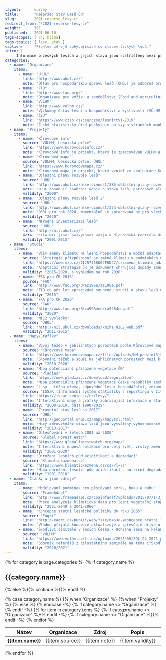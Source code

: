 ```yaml
---
layout:      survey
title:       "Rešerše: Stav Lesů ČR"
slug:        2021-reserse-lesy-cr
redirect_from: "/2021-reserse-lesy-cr"
weight:      301
published:   2021-06-10
tags-scopes: [ cr, klima]
tags-topics: [ lesy, stav ]
caption:     "Přehled zdrojů zabývajících se stavem českých lesů."
intro: |
     Informace o českých lesích a jejich stavu jsou roztříštěny mezi privátní i státní organizace, české i zahraniční zdroje. Tato rešerše poskytuje základní vhled do organizací zabývajících se správou českých lesů a poskytováním informací o nich, dále souhrnné studie a grafiky a také odkazy na projekty zpracovávající interaktivní mapy a data o lesích.
categories:
  - name: "Organizace"
    items:
      - name: "ÚHÚL"
        link: "http://www.uhul.cz/"
        note: "Ústav pro hospodářskou úpravu lesů (ÚHÚL) je odborná organizace pro oblast lesnictví a myslivosti, zřízena Ministerstvem zemědělství. Mezi jeho činnosti patří provádění Národní inventarizace lesů, šetření oblastních plánů rozvoje lesů (OPRL), které následně slouží jako metodický nástroj státní lesnické politiky a mimo jiné následně poskytují odbornou podporu na přípravě Národního akčního plánu adaptace na změnu klimatu (ÚHÚL, 2021)."
      - name: "FAO"
        link: "http://www.fao.org/"
        note: "Organizace pro výživu a zemědělství (Food and agriculture organization, zkráceně FAO) je specializovaná agentura při OSN, jejímž hlavním cílem je zajištění přístupu k jídlu a vodě obyvatelům zejména rozvojových zemí a s tím související péče o krajinu (vč. lesů) a zemědělskou půdu v duchu trvale udržitelného hospodaření."
      - name: "VÚLHM"
        link: "http://www.vulhm.cz/"
        note: "Výzkumný ústav lesního hospodářství a myslivosti (VÚLHM) je zřizován Ministerstvem zemědělství ČR. Hlavní náplní činnosti je řešení vědeckovýzkumných projektů v odvětví lesního hospodářství a myslivosti a účast při zavádění výsledků do praxe."
      - name: "ČSÚ"
        link: "https://www.czso.cz/csu/czso/lesnictvi-2019"
        note: "Český statistický úřad poskytuje na svých stránkách mnoho užitečných dat z oblasti lesnictví - informace o těžbě plánované i nahodilé (členěno dále dle příčiny) podle jednotlivých dřevin, zalesňování, ploše holin i ekonomických výsledcích. (k roku 2019)"
  - name: "Projekty"
    items:
      - name: "Kůrovcové info"
        source: "VÚLHM, Lesnická práce"
        link: "https://www.kurovcoveinfo.cz/"
        note: "Kůrovcové info je projekt, který je zpracováván VÚLHM a Lesnickými pracemi a je zaměřen na monitoring a sdílení informací o průběhu rojení některých druhů lýkožroutů (l. smrkový, l. severský, l. lesklý) a chroustů (ch. obecný, ch. maďalový) v různých nadmořských výškách v různých lokalitách České republiky (Kůrovcové info, 2021). Data jsou sbírána in-situ dobrovolníky, kteří jednotlivé druhy hmyzu chytají do lapačů a pak zaznamenávají do aplikace."
      - name: "Kůrovcová mapa"
        source: "VÚLHM, Lesnická práce, ÚHÚL"
        link: "https://www.kurovcovamapa.cz/"
        note: "Kůrovcová mapa je projekt, který vznikl ze spolupráce Kůrovcového infa a ÚHÚLu a to pomocí analýzy satelitních snímků. Poskytuje přiblížitelnou mapu s vrstvami, kde lze vidět konkrétní postižená místa."
      - name: "Oblastní plány rozvoje lesů"
        source: "ÚHÚL"
        link: "http://www.uhul.cz/nase-cinnost/385-oblastni-plany-rozvoje-lesu/textove-casti/997-platne-dokumeny-oprl"
        note: "OPRL obsahují souhrnné údaje o stavu lesů, potřebách plnění funkcí lesů jako veřejného zájmu a doporučení o způsobech hospodaření v ekosystémovém pojetí a jsou metodickým nástrojem státní lesnické politiky. OPRL jsou vypracovávány pro jednotlivé přírodní lesní oblasti (PLO). Součástí textové části je i dokument klimatické změny a návrhy adaptace na klimatickou změnu v dané PLO. První vlna OPRL doběhla v roce 2000."
        validity: "2000"
      - name: "Oblastní plány rozvoje lesů 2"
        source: "ÚHÚL"
        link: "http://www.uhul.cz/nase-cinnost/373-oblastni-plany-rozvoje-lesu/oprl2/850-kalendar-zakladnich-a-zaverecnych-setreni"
        note: "OPRL pro rok 2020, momentálně je zpracovaná ne pro všechny PLO"
        validity: "2020"
      - name: "Národní inventarizace lesů"
        source: "ÚHÚL"
        link: "http://nil.uhul.cz/"
        note: "Cíle NIL jsou: poskytnout údaje k dlouhodobé kontrole důsledků státní lesnické politiky a dotační politiky státu na stav lesů,  ověření trendu vývoje porostních zásob, přírůstů dřevní hmoty, nárůstu či poklesu těžeb v návaznosti na jejich reálnou únosnou výši, struktura vlastnických vztahů, rozsah a druh škod v lesích, rozsah obnovy lesa, struktura lesních porostů, charakteristika lesních ekosystémů. NIL1 probíhal v období 2001-2004, NIL2 pak 2011-2015."
        validity: "2001-2015"
  - name: "Studie"
    items:
      - name: "Vliv změny klimatu na lesní hospodářství a možná adaptační opatření"
        source: "Strategie přizpůsobení se změně klimatu v podmínkách ČR, Národní akční plán adaptace na změnu klimatu"
        link: "https://www.mzp.cz/C1257458002F0DC7/cz/zmena_klimatu_adaptacni_strategie/$FILE/OEOK-Adaptacni_strategie-20151029.pdf"
        note: "Adaptační strategie ČR je dokument shrnující dopady změny klimatu  a předkládá sjednaná adaptační opatření, jejichž cílem je zmírnění dopadů změny klimatu. V rámci strategie je řešeno i lesní hospodářství, a to hlavně v kontextu sucha a možných extrémních projevů počasí. Sucho snižuje přirozenou obranyschopnost lesních porostů vůči různým škůdcům a silnému větru a zároveň zvyšuje riziko lesních požárů. Zpracovalo MŽP. Infografika už je zpracována zde: https://faktaoklimatu.cz/infografiky/adaptacni-strategie-cr"
        validity: "2015–2020, s výhledem na rok 2030"
      - name: "FRA pro ČR 2015"
        source: "FAO"
        link: "http://www.fao.org/3/az196e/az196e.pdf"
        note: "FAO co pět let zpracovává souhrnou studii o stavu lesů na celé planetě na základě dílčích studií vypracovaných jednotlivýma členskýma zeměma (Forest Resources Assessment, aneb FRA). Za Českou republiku tuto studii zpracovává ÚHÚL."
        validity: "2015"
      - name: "FRA pro ČR 2020"
        source: "FAO"
        link: "http://www.fao.org/3/ca9984en/ca9984en.pdf"
        validity: "2020"
      - name: "NIL2 výsledky"
        source: "ÚHÚL"
        link: "http://nil.uhul.cz/downloads/kniha_NIL2_web.pdf"
        validity: "2011-2015"
  - name: "Mapy/Grafiky"
    items:
      - name: "Vývoj těžeb v jehličnatých porostech podle Kůrovcové mapy: září 2018 - září 2020"
        source: "Kůrovcová mapa"
        link: "https://www.kurovcovamapa.cz/files/uploads/KM_podzim(3)2020.png"
        note: "Srovnání těžeb a souší na jehličnatých porostech mezi kraji a jejich vývoj za poslední dva roky"
        validity: "2018-2020"
      - name: "Mapa potenciální přirozené vegetace ČR"
        source: "Pladias"
        link: "https://www.pladias.cz/download/vegetation"
        note: "Mapa potenciální přirozené vegetace České republiky zachycuje typy vegetace, která by na určitém místě a přirozeném nebo člověkem pozměněném stanovišti existovala v případě, že by člověk vegetaci neovlivňoval. "
      - name: "Lesy - těžba dřeva, odpovědné lesní hospodářství, zdravotní stav lesů, druhová a věková skladba lesů "
        source: "ISSaR (Informační systém statistiky a reportingu v životním prostředí"
        link: "https://issar.cenia.cz/cr/lesy/"
        note: "Interaktivní mapy a grafiky zobrazující informace o stavu životního prostředí v ČR, a to včetně údajů o lesích. Reporty jsou zpracovány z dat ÚHÚL, ČSÚ A VÚLHM. Za kraje i za celou ČR."
        validity: "2000-2019, část 1990-2019"
      - name: "Zdravotní stav lesů do 2017"
        source: "ÚHÚL"
        link: "http://geoportal.uhul.cz/mapy/mapyzsl.html"
        note: "Mapy zdravotního stavu lesů jsou vytvářeny vyhodnocením družicových snímků ve viditelné a infračervené spektrální oblasti slunečního záření odraženého od zemského povrchu (radiance a reflektance)."
        validity: "2013-2017"
      - name: "Odlesňování v letech 2001 až 2020"
        source: "Global Forest Watch"
        link: "https://www.globalforestwatch.org/map/"
        note: "Interaktivní mapová aplikace pro celý svět, vrstvy změn odlesňování a zalesňování v letech 2001–2020. Důvody odlesňování nejsou specifikovány, protože analýzy pocházejí ze satelitních snímků. Zdroj v angličtině"
        validity: "2001-2020"
      - name: "Ohrožení lesních půd acidifikací a degradací"
        source: "Klimatickazmena.cz"
        link: "https://www.klimatickazmena.cz/cs/?l=76"
        note: "Mapa ohrožení lesních půd acidifikací a nutriční degradací vznikla algebraickou kombinací šesti vstupních geoinformačních vrstev – geologická mapa, typologická mapa, průměrné roční teploty, průměrné roční srážky, atmosférická depozice síry (S), atmosférická depozice dusíku (N)."
        validity: "1981-2010"
  - name: "Články a jiné zdroje"
    items:
      - name: "Modelování podmínek pro pěstévání smrku, buku a dubu"
        source: "FrameAdapt"
        link: "http://www.frameadapt.cz/coajdfadlf/uploads/2015/07/1-3_Modelovani_podminek_pro_pestovani_SM_BK_DB.pdf"
        note: "Práce analyzuje klimatická data pro lesní vegetační stupně a pro hlavní hospodářské dřeviny smrk, buk a dub pro období 1961-2014 s následnou možnou predikcí vývoje blízké budoucnosti 2021-2060 ve vztahu k vhodnosti pěstování."
        validity: "2021-2040 a 2041-2060"
      - name: "Koncepce státní lesnické politiky do roku 2035"
        source: "Eagri"
        link: "http://eagri.cz/public/web/file/646382/Koncepce_statni_lesnicke_politiky_do_roku_2035.pdf"
        note: "Vládou přijatá koncepce aktualizuje a upřesňuje dříve uložené úkoly v předchozích obdobných dokumentech na příštích 15 let. Hlavními cíly jsou vyrovnané plnohodnotné plnění všech funkcí lesa, zvýšení biodiverzity a ekologické stabily lesů, zajištění konkurenceschopnosti lesního hospodářství."
      - name: "Škodliví činitelé v lesích Česka - Ochrana lesa na kalamitních holinách"
        source: "VÚLHM"
        link: "https://www.vulhm.cz/files/uploads/2021/05/ZOL_24_2021.pdf"
        note: "Sborník referátů z celostátního semináře na téma \"Škodliví činitelé v lesích Česka 2020/2021 - Ochrana lesa na kalamitních holinách\". Pořádá VÚLHM"
        validity: "2020/2021"
---
```

{% for category in page.categories %}
{% if category.name %}<h2>{{category.name}}</h2>{% else %}{% continue %}{% endif %}
<table class="table table-striped table-hover d-none d-md-table mt-4">
  <thead>
    <tr>
      <th scope="col" class="text-uppercase align-middle">Název</th>
      {% case category.name %}
      {% when "Organizace" %}
      {% when "Projekty" %}<th scope="col" class="text-uppercase align-middle">Organizace</th>
      {% else %}<th scope="col" class="text-uppercase align-middle">Zdroj</th>
      {% endcase -%}
      <th scope="col" class="text-uppercase align-middle text-center">Popis</th>
      {% if category.name <> "Organizace" %}<th scope="col" class="text-uppercase align-middle text-center">Období</th>{% endif -%}
    </tr>
  </thead>
  <tbody>
    {% for item in category.items %}
    <tr>
      <td class="align-middle"><strong><a href="{{ item.link }}">{{item.name}}</a></strong></td>
      {% if category.name <> "Organizace" %}<td class="align-middle">{{item.source}}</td>{% endif -%}
      <td class="align-middle">{{item.note}}</td>
      {% if category.name <> "Organizace" %}<td class="align-middle">{{item.validity}}</td>{% endif -%}
    </tr>
    {% endfor %}
  </tbody>
</table>
{% endfor %}
